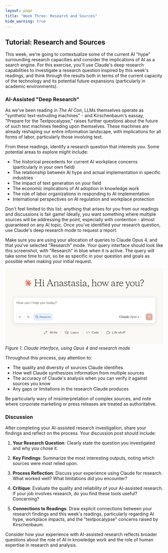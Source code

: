 ```yaml
---
layout: page
title: "Week Three: Research and Sources"
hide_warning: true
---
```


## Tutorial: Research and Sources

This week, we're going to contextualize some of the current AI "hype" surrounding research capacities and consider the implications of AI as a search engine. For this exercise, you'll use Claude's deep research capabilities to investigate a research question inspired by this week's readings, and think through the results both in terms of the current capacity of the technology and its potential future expansions (particularly in academic environments).

### AI-Assisted "Deep Research"

As we've been reading in *The AI Con*, LLMs themselves operate as "synthetic text-extruding machines" - and Kirschenbaum's eassay, "Prepare for the Textpocalypse," raises further questions about the future of such text machines feeding upon themselves. These machines are already reshaping our entire information landscape, with implications for all forms of labor, particularly those involving text.

From these readings, identify a research question that interests you. Some potential areas to explore might include:

- The historical precedents for current AI workplace concerns (particularly in your own field)
- The relationship between AI hype and actual implementation in specific industries
- The impact of text generation on your field
- The economic implications of AI adoption in knowledge work
- The role of labor organizations in responding to AI implementation
- International perspectives on AI regulation and workplace protection

Don't feel limited to this list: anything that arises for you from our readings and discussions is fair game! Ideally, you want something where multiple sources will be addressing the point, especially with contention - almost guaranteed on any AI topic. Once you've identified your research question, use Claude's deep research mode to request a report.

Make sure you are using your allocation of queries to Claude Opus 4, and that you've selected "Research" mode. Your query interface should look like this screenshot, with "Research" in blue when it is active. The query will take some time to run, so be as specific in your question and goals as possible when making your initial request.

![Claude Research interface](claude_research.png)
*Figure 1. Claude interface, using Opus 4 and research mode*

Throughout this process, pay attention to:

- The quality and diversity of sources Claude identifies
- How well Claude synthesizes information from multiple sources
- The accuracy of Claude's analysis when you can verify it against sources you know
- Any gaps or limitations in the research Claude produces

Be particularly wary of misinterpretation of complex sources, and note where corporate marketing or press releases are treated as authoritative.

### Discussion

After completing your AI-assisted research investigation, share your findings and reflect on the process. Your discussion post should include:

1. **Your Research Question**: Clearly state the question you investigated and why you chose it.

2. **Key Findings**: Summarize the most interesting outputs, noting which sources were most relied upon.

3. **Process Reflection**: Discuss your experience using Claude for research. What worked well? What limitations did you encounter?

4. **Critique**: Evaluate the quality and reliability of your AI-assisted research. If your job involves research, do you find these tools useful? Concerning?

5. **Connections to Readings**: Draw explicit connections between your research findings and this week's readings, particularly regarding AI hype, workplace impacts, and the "textpocalypse" concerns raised by Kirschenbaum.

 Consider how your experience with AI-assisted research reflects broader questions about the role of AI in knowledge work and the role of human expertise in research and analysis.
